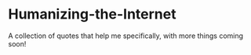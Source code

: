# Humanizing-the-Internet
A collection of quotes that help me specifically, with more things coming soon!
